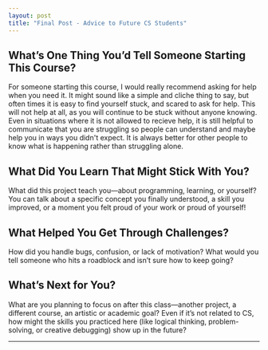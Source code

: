 ```yaml
---
layout: post
title: "Final Post - Advice to Future CS Students"
---
```


## What’s One Thing You’d Tell Someone Starting This Course?

For someone starting this course, I would really recommend asking for help when you need it. It might sound like a simple and cliche thing to say, but often times it is easy to find yourself stuck, and scared to ask for help. This will not help at all, as you will continue to be stuck without anyone knowing. Even in situations where it is not allowed to recieve help, it is still helpful to communicate that you are struggling so people can understand and maybe help you in ways you didn't expect. It is always better for other people to know what is happening rather than struggling alone.

## What Did You Learn That Might Stick With You?

What did this project teach you—about programming, learning, or yourself? You can talk about a specific concept you finally understood, a skill you improved, or a moment you felt proud of your work or proud of yourself!

## What Helped You Get Through Challenges?

How did you handle bugs, confusion, or lack of motivation? What would you tell someone who hits a roadblock and isn’t sure how to keep going?

## What’s Next for You?

What are you planning to focus on after this class—another project, a different course, an artistic or academic goal? Even if it’s not related to CS, how might the skills you practiced here (like logical thinking, problem-solving, or creative debugging) show up in the future?

---
